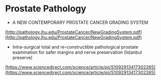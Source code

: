 # Prostate Pathology

* A NEW CONTEMPORARY PROSTATE CANCER GRADING SYSTEM

[http://pathology.jhu.edu/ProstateCancer/NewGradingSystem.pdf](http://pathology.jhu.edu/ProstateCancer/NewGradingSystem.pdf)

* Intra-surgical total and re-constructible pathological prostate examination for safer margins and nerve preservation \(Istanbul preserve\)

[https://www.sciencedirect.com/science/article/pii/S1092913417302265](https://www.sciencedirect.com/science/article/pii/S1092913417302265)

